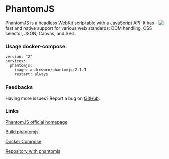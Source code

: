 # PhantomJS

<img src="http://phantomjs.org/img/phantomjs-logo.png" align="right">

PhantomJS is a headless WebKit scriptable with a JavaScript API. It has fast and native support for various web standards: DOM handling, CSS selector, JSON, Canvas, and SVG.

### Usage docker-compose:
```
version: "2"
services:
  phantomjs:
    image: andrewpro/phantomjs:2.1.1
    restart: always
```

### Feedbacks
Having more issues? Report a bug on [GitHub](https://github.com/andrewpro/docker-phantomjs/issues).

### Links
[PhantomJS official homepage](http://phantomjs.org)

[Build phantomjs](http://phantomjs.org/build.html)

[Docker Compose](https://docs.docker.com/compose/)

[Repository with phantomjs](https://hub.docker.com/r/andrewpro/phantomjs/)

